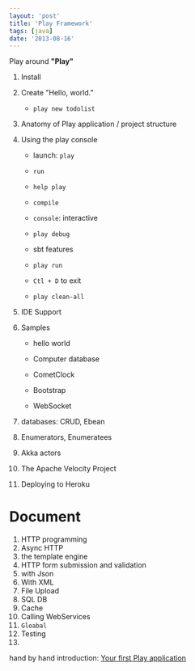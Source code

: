 ```yaml
---
layout: 'post'
title: 'Play Framework'
tags: [java]
date: '2013-08-16'
---
```


Play around **"Play"**

1. Install
2. Create "Hello, world."

   - `play new todolist`

3. Anatomy of Play application / project structure
4. Using the play console

   - launch: `play`

   - `run`

   - `help play`

   - `compile`

   - `console`: interactive

   - `play debug`

   - sbt features

   - `play run`

   - `Ctl + D` to exit

   - `play clean-all`

5. IDE Support
6. Samples

   - hello world

   - Computer database

   - CometClock

   - Bootstrap

   - WebSocket

7. databases: CRUD, Ebean
8. Enumerators, Enumeratees
9. Akka actors
10. The Apache Velocity Project
11. Deploying to Heroku

# Document

1. HTTP programming
2. Async HTTP
3. the template engine
4. HTTP form submission and validation
5. with Json
6. With XML
7. File Upload
8. SQL DB
9. Cache
10. Calling WebServices
11. `Gloabal`
12. Testing
13.

hand by hand introduction: [Your first Play application](http://www.playframework.com/documentation/2.1.x/JavaTodoList)
